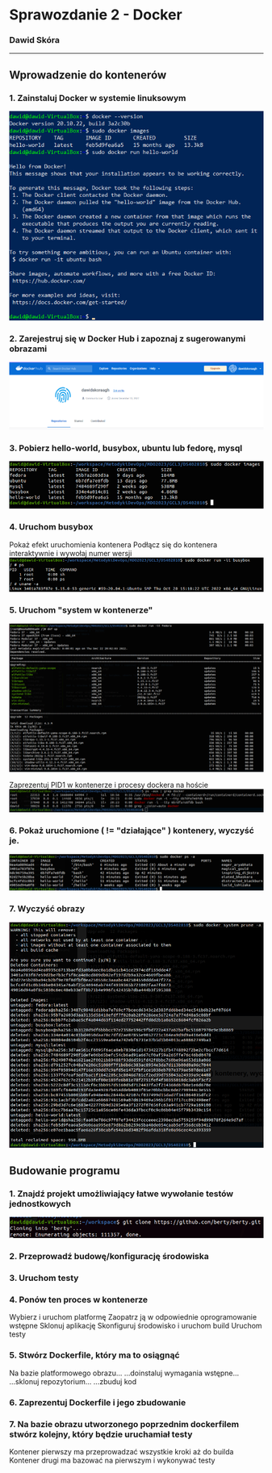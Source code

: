 # Sprawozdanie 2 - Docker
### Dawid Skóra

---

## Wprowadzenie do kontenerów

### 1. Zainstaluj Docker w systemie linuksowym
![](./screeny/docker.png)

### 2. Zarejestruj się w Docker Hub i zapoznaj z sugerowanymi obrazami
![](./screeny/dockerhub.png)

### 3. Pobierz hello-world, busybox, ubuntu lub fedorę, mysql
![](./screeny/images.png)

### 4. Uruchom busybox

Pokaż efekt uruchomienia kontenera
Podłącz się do kontenera interaktywnie i wywołaj numer wersji
![](./screeny/busybox.png)

### 5. Uruchom "system w kontenerze"

![](./screeny/fedora.png)

Zaprezentuj PID1 w kontenerze i procesy dockera na hoście
![](./screeny/ps.png)

### 6. Pokaż uruchomione ( != "działające" ) kontenery, wyczyść je.
![](./screeny/psd.png)

### 7. Wyczyść obrazy

![](./screeny/prune.png)

## Budowanie programu

### 1. Znajdź projekt umożliwiający łatwe wywołanie testów jednostkowych
![](./screeny/proj.png)

### 2. Przeprowadź budowę/konfigurację środowiska
### 3. Uruchom testy
### 4. Ponów ten proces w kontenerze
Wybierz i uruchom platformę
Zaopatrz ją w odpowiednie oprogramowanie wstępne
Sklonuj aplikację
Skonfiguruj środowisko i uruchom build
Uruchom testy
### 5. Stwórz Dockerfile, który ma to osiągnąć
Na bazie platformowego obrazu...
...doinstaluj wymagania wstępne...
...sklonuj repozytorium...
...zbuduj kod
### 6. Zaprezentuj Dockerfile i jego zbudowanie
### 7. Na bazie obrazu utworzonego poprzednim dockerfilem stwórz kolejny, który będzie uruchamiał testy
Kontener pierwszy ma przeprowadzać wszystkie kroki aż do builda
Kontener drugi ma bazować na pierwszym i wykonywać testy